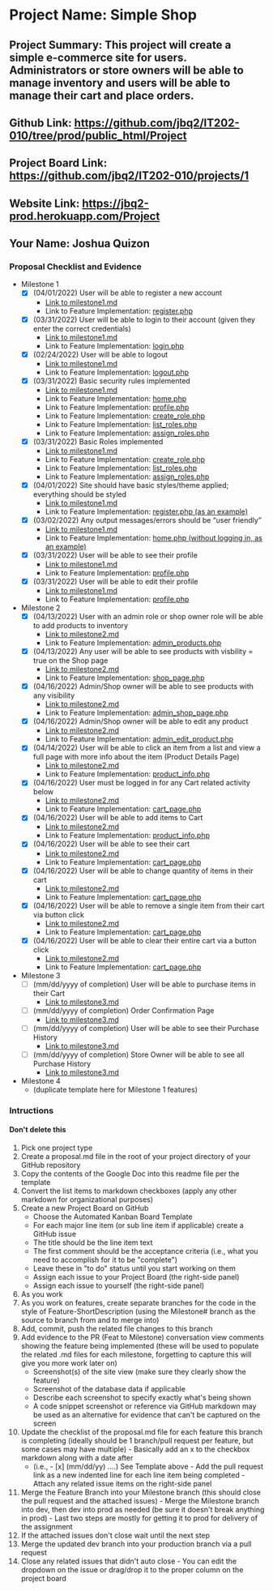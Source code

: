 # Project Name: Simple Shop
## Project Summary: This project will create a simple e-commerce site for users. Administrators or store owners will be able to manage inventory and users will be able to manage their cart and place orders.
## Github Link: https://github.com/jbq2/IT202-010/tree/prod/public_html/Project
## Project Board Link: https://github.com/jbq2/IT202-010/projects/1
## Website Link: https://jbq2-prod.herokuapp.com/Project
## Your Name: Joshua Quizon

<!-- Line item / Feature template (use this for each bullet point) -- DO NOT DELETE THIS SECTION


- [ ] \(mm/dd/yyyy of completion) Feature Title (from the proposal bullet point, if it's a sub-point indent it properly)
  -  Link to related .md file: [Link Name](link url)

 End Line item / Feature Template -- DO NOT DELETE THIS SECTION --> 
 
 
### Proposal Checklist and Evidence

- Milestone 1
  - [x] \(04/01/2022) User will be able to register a new account
    -  [Link to milestone1.md](https://github.com/jbq2/IT202-010/blob/Milestone1/public_html/Project/milestone1.md)
    -  Link to Feature Implementation: [register.php](https://jbq2-prod.herokuapp.com/Project/register.php)
  - [x] \(03/31/2022) User will be able to login to their account (given they enter the correct credentials)
    -  [Link to milestone1.md](https://github.com/jbq2/IT202-010/blob/Milestone1/public_html/Project/milestone1.md)
    -  Link to Feature Implementation: [login.php](https://jbq2-prod.herokuapp.com/Project/login.php)
  - [x] \(02/24/2022) User will be able to logout
    -  [Link to milestone1.md](https://github.com/jbq2/IT202-010/blob/Milestone1/public_html/Project/milestone1.md)
    -  Link to Feature Implementation: [logout.php](https://jbq2-prod.herokuapp.com/Project/logout.php)
  - [x] \(03/31/2022) Basic security rules implemented
    -  [Link to milestone1.md](https://github.com/jbq2/IT202-010/blob/Milestone1/public_html/Project/milestone1.md)
    -  Link to Feature Implementation: [home.php](https://jbq2-prod.herokuapp.com/Project/home.php)
    -  Link to Feature Implementation: [profile.php](https://jbq2-prod.herokuapp.com/Project/profile.php)
    -  Link to Feature Implementation: [create_role.php](https://jbq2-prod.herokuapp.com/Project/admin/create_role.php)
    -  Link to Feature Implementation: [list_roles.php](https://jbq2-prod.herokuapp.com/Project/admin/list_roles.php)
    -  Link to Feature Implementation: [assign_roles.php](https://jbq2-prod.herokuapp.com/Project/admin/assign_roles.php)
  - [x] \(03/31/2022) Basic Roles implemented
    -  [Link to milestone1.md](https://github.com/jbq2/IT202-010/blob/Milestone1/public_html/Project/milestone1.md)
    -  Link to Feature Implementation: [create_role.php](https://jbq2-prod.herokuapp.com/Project/admin/create_role.php)
    -  Link to Feature Implementation: [list_roles.php](https://jbq2-prod.herokuapp.com/Project/admin/list_roles.php)
    -  Link to Feature Implementation: [assign_roles.php](https://jbq2-prod.herokuapp.com/Project/admin/assign_roles.php)
  - [x] \(04/01/2022) Site should have basic styles/theme applied; everything should be styled
    -  [Link to milestone1.md](https://github.com/jbq2/IT202-010/blob/Milestone1/public_html/Project/milestone1.md)
    -  Link to Feature Implementation: [register.php (as an example)](https://jbq2-prod.herokuapp.com/Project/register.php)
  - [x] \(03/02/2022) Any output messages/errors should be “user friendly”
    -  [Link to milestone1.md](https://github.com/jbq2/IT202-010/blob/Milestone1/public_html/Project/milestone1.md)
    -  Link to Feature Implementation: [home.php (without logging in, as an example)](https://jbq2-prod.herokuapp.com/Project/home.php)
  - [x] \(03/31/2022) User will be able to see their profile
    -  [Link to milestone1.md](https://github.com/jbq2/IT202-010/blob/Milestone1/public_html/Project/milestone1.md)
    -  Link to Feature Implementation: [profile.php](https://jbq2-prod.herokuapp.com/Project/profile.php)
  - [x] \(03/31/2022) User will be able to edit their profile
    -  [Link to milestone1.md](https://github.com/jbq2/IT202-010/blob/Milestone1/public_html/Project/milestone1.md)
    -  Link to Feature Implementation: [profile.php](https://jbq2-prod.herokuapp.com/Project/profile.php)
- Milestone 2
  - [x] \(04/13/2022) User with an admin role or shop owner role will be able to add products to inventory
    -  [Link to milestone2.md](https://github.com/jbq2/IT202-010/blob/Milestone2/public_html/Project/milestone2.md)
    -  Link to Feature Implementation: [admin_products.php](https://jbq2-prod.herokuapp.com/Project/admin/admin_products.php)
  - [x] \(04/13/2022) Any user will be able to see products with visbility = true on the Shop page
    -  [Link to milestone2.md](https://github.com/jbq2/IT202-010/blob/Milestone2/public_html/Project/milestone2.md)
    -  Link to Feature Implementation: [shop_page.php](https://jbq2-prod.herokuapp.com/Project/shop_page.php)
  - [x] \(04/16/2022) Admin/Shop owner will be able to see products with any visibility
    -  [Link to milestone2.md](https://github.com/jbq2/IT202-010/blob/Milestone2/public_html/Project/milestone2.md)
    -  Link to Feature Implementation: [admin_shop_page.php](https://jbq2-prod.herokuapp.com/Project/admin/admin_shop_page.php)
  - [x] \(04/16/2022) Admin/Shop owner will be able to edit any product
    -  [Link to milestone2.md](https://github.com/jbq2/IT202-010/blob/Milestone2/public_html/Project/milestone2.md)
    -  Link to Feature Implementation: [admin_edit_product.php](https://jbq2-prod.herokuapp.com/Project/admin/admin_edit_product.php?id=1)
  - [x] \(04/14/2022) User will be able to click an item from a list and view a full page with more info about the item (Product Details Page)
    -  [Link to milestone2.md](https://github.com/jbq2/IT202-010/blob/Milestone2/public_html/Project/milestone2.md)
    -  Link to Feature Implementation: [product_info.php](https://jbq2-prod.herokuapp.com/Project/product_info.php?id=1)
  - [x] \(04/16/2022) User must be logged in for any Cart related activity below
    -  [Link to milestone2.md](https://github.com/jbq2/IT202-010/blob/Milestone2/public_html/Project/milestone2.md)
    -  Link to Feature Implementation: [cart_page.php](https://jbq2-prod.herokuapp.com/Project/cart_page.php)
  - [x] \(04/16/2022) User will be able to add items to Cart
    -  [Link to milestone2.md](https://github.com/jbq2/IT202-010/blob/Milestone2/public_html/Project/milestone2.md)
    -  Link to Feature Implementation: [product_info.php](https://jbq2-prod.herokuapp.com/Project/product_info.php?id=1)
  - [x] \(04/16/2022) User will be able to see their cart
    -  [Link to milestone2.md](https://github.com/jbq2/IT202-010/blob/Milestone2/public_html/Project/milestone2.md)
    -  Link to Feature Implementation: [cart_page.php](https://jbq2-prod.herokuapp.com/Project/cart_page.php)
  - [x] \(04/16/2022) User will be able to change quantity of items in their cart
    -  [Link to milestone2.md](https://github.com/jbq2/IT202-010/blob/Milestone2/public_html/Project/milestone2.md)
    -  Link to Feature Implementation: [cart_page.php](https://jbq2-prod.herokuapp.com/Project/cart_page.php)
  - [x] \(04/16/2022) User will be able to remove a single item from their cart via button click
    -  [Link to milestone2.md](https://github.com/jbq2/IT202-010/blob/Milestone2/public_html/Project/milestone2.md)
    -  Link to Feature Implementation: [cart_page.php](https://jbq2-prod.herokuapp.com/Project/cart_page.php)
  - [x] \(04/16/2022) User will be able to clear their entire cart via a button click
    -  [Link to milestone2.md](https://github.com/jbq2/IT202-010/blob/Milestone2/public_html/Project/milestone2.md)
    -  Link to Feature Implementation: [cart_page.php](https://jbq2-prod.herokuapp.com/Project/cart_page.php)
- Milestone 3
  - [ ] \(mm/dd/yyyy of completion) User will be able to purchase items in their Cart
    -  [Link to milestone3.md]()
  - [ ] \(mm/dd/yyyy of completion) Order Confirmation Page
    -  [Link to milestone3.md]()
  - [ ] \(mm/dd/yyyy of completion) User will be able to see their Purchase History
    -  [Link to milestone3.md]()
  - [ ] \(mm/dd/yyyy of completion) Store Owner will be able to see all Purchase History
    -  [Link to milestone3.md]()
- Milestone 4
  - (duplicate template here for Milestone 1 features)
### Intructions
#### Don't delete this
1. Pick one project type
2. Create a proposal.md file in the root of your project directory of your GitHub repository
3. Copy the contents of the Google Doc into this readme file per the template
4. Convert the list items to markdown checkboxes (apply any other markdown for organizational purposes)
5. Create a new Project Board on GitHub
   - Choose the Automated Kanban Board Template
   - For each major line item (or sub line item if applicable) create a GitHub issue
   - The title should be the line item text
   - The first comment should be the acceptance criteria (i.e., what you need to accomplish for it to be "complete")
   - Leave these in "to do" status until you start working on them
   - Assign each issue to your Project Board (the right-side panel)
   - Assign each issue to yourself (the right-side panel)
6. As you work
  1. As you work on features, create separate branches for the code in the style of Feature-ShortDescription (using the Milestone# branch as the source to branch from and to merge into)
  2. Add, commit, push the related file changes to this branch
  3. Add evidence to the PR (Feat to Milestone) conversation view comments showing the feature being implemented (these will be used to populate the related .md files for each milestone, forgetting to capture this will give you more work later on)
     - Screenshot(s) of the site view (make sure they clearly show the feature)
     - Screenshot of the database data if applicable
     - Describe each screenshot to specify exactly what's being shown
     - A code snippet screenshot or reference via GitHub markdown may be used as an alternative for evidence that can't be captured on the screen
  4. Update the checklist of the proposal.md file for each feature this branch is completing (ideally should be 1 branch/pull request per feature, but some cases may have multiple)
    - Basically add an x to the checkbox markdown along with a date after
      - (i.e.,   - [x] (mm/dd/yy) ....) See Template above
    - Add the pull request link as a new indented line for each line item being completed
    - Attach any related issue items on the right-side panel
  5. Merge the Feature Branch into your Milestone branch (this should close the pull request and the attached issues)
    - Merge the Milestone branch into dev, then dev into prod as needed (be sure it doesn't break anything in prod)
    - Last two steps are mostly for getting it to prod for delivery of the assignment 
  7. If the attached issues don't close wait until the next step
  8. Merge the updated dev branch into your production branch via a pull request
  9. Close any related issues that didn't auto close
    - You can edit the dropdown on the issue or drag/drop it to the proper column on the project board